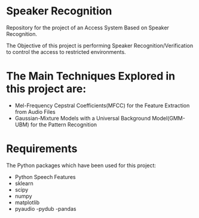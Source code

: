 # Speaker Recognition
Repository for the project of an Access System Based on Speaker Recognition.

The Objective of this project is performing Speaker Recognition/Verification to control the access to restricted environments.
# The Main Techniques Explored in this project are:
- Mel-Frequency Cepstral Coefficients(MFCC) for the Feature Extraction from Audio Files
- Gaussian-Mixture Models with a Universal Background Model(GMM-UBM) for the Pattern Recognition

 # Requirements
 
 The Python packages which have been used for this project:  
- Python Speech Features
- sklearn 
- scipy
- numpy
- matplotlib
- pyaudio
-pydub
-pandas 
